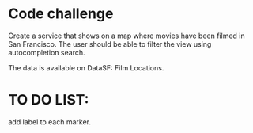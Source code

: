 # Code challenge
Create a service that shows on a map where movies have been filmed in San Francisco. The user should be able to filter the view using autocompletion search.

The data is available on DataSF: Film Locations.

# TO DO LIST:
add label to each marker.
